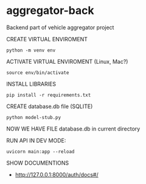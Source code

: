 # aggregator-back

Backend part of vehicle aggregator project 

CREATE VIRTUAL ENVIROMENT

`python -m venv env`

ACTIVATE VIRTUAL ENVIROMENT (Linux, Mac?)

`source env/bin/activate`

INSTALL LIBRARIES

`pip install -r requirements.txt`

CREATE database.db file (SQLITE)

`python model-stub.py`

NOW WE HAVE FILE database.db in current directory

RUN API IN DEV MODE:

`uvicorn main:app --reload`

SHOW DOCUMENTIONS

- http://127.0.0.1:8000/auth/docs#/
